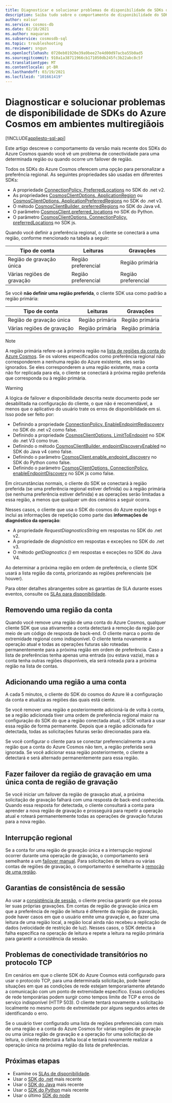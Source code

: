 ```yaml
---
title: Diagnosticar e solucionar problemas de disponibilidade de SDKs do Azure Cosmos em ambientes multiregiãois
description: Saiba tudo sobre o comportamento de disponibilidade do SDK do Azure Cosmos ao operar em ambientes de várias regiões.
author: ealsur
ms.service: cosmos-db
ms.date: 02/18/2021
ms.author: maquaran
ms.subservice: cosmosdb-sql
ms.topic: troubleshooting
ms.reviewer: sngun
ms.openlocfilehash: 0720eb01920e39a9bee27e4d00d97acba55b0ad5
ms.sourcegitcommit: 910a1a38711966cb171050db245fc3b22abc8c5f
ms.translationtype: MT
ms.contentlocale: pt-BR
ms.lasthandoff: 03/19/2021
ms.locfileid: "101661419"
---
```

# <a name="diagnose-and-troubleshoot-the-availability-of-azure-cosmos-sdks-in-multiregional-environments"></a>Diagnosticar e solucionar problemas de disponibilidade de SDKs do Azure Cosmos em ambientes multiregiãois
[!INCLUDE[appliesto-sql-api](includes/appliesto-sql-api.md)]

Este artigo descreve o comportamento da versão mais recente dos SDKs do Azure Cosmos quando você vê um problema de conectividade para uma determinada região ou quando ocorre um failover de região.

Todos os SDKs do Azure Cosmos oferecem uma opção para personalizar a preferência regional. As seguintes propriedades são usadas em diferentes SDKs:

* A propriedade [ConnectionPolicy. PreferredLocations](/dotnet/api/microsoft.azure.documents.client.connectionpolicy.preferredlocations) no SDK do .net v2.
* As propriedades [CosmosClientOptions. ApplicationRegion](/dotnet/api/microsoft.azure.cosmos.cosmosclientoptions.applicationregion) ou [CosmosClientOptions. ApplicationPreferredRegions](/dotnet/api/microsoft.azure.cosmos.cosmosclientoptions.applicationpreferredregions) no SDK do .net v3.
* O método [CosmosClientBuilder. preferredRegions](/java/api/com.azure.cosmos.cosmosclientbuilder.preferredregions) no SDK do Java v4.
* O parâmetro [CosmosClient.preferred_locations](/python/api/azure-cosmos/azure.cosmos.cosmos_client.cosmosclient) no SDK do Python.
* O parâmetro [CosmosClientOptions. ConnectionPolicy. preferredLocations](/javascript/api/@azure/cosmos/connectionpolicy#preferredlocations) no SDK js.

Quando você definir a preferência regional, o cliente se conectará a uma região, conforme mencionado na tabela a seguir:

|Tipo de conta |Leituras |Gravações |
|------------------------|--|--|
| Região de gravação única | Região preferencial | Região primária  |
| Várias regiões de gravação | Região preferencial | Região preferencial  |

Se você **não definir uma região preferida**, o cliente SDK usa como padrão a região primária:

|Tipo de conta |Leituras |Gravações |
|------------------------|--|--|
| Região de gravação única | Região primária | Região primária |
| Várias regiões de gravação | Região primária  | Região primária  |

> [!NOTE]
> A região primária refere-se à primeira região na [lista de regiões da conta do Azure Cosmos](distribute-data-globally.md).
> Se os valores especificados como preferência regional não corresponderem a nenhuma região do Azure existente, eles serão ignorados. Se eles corresponderem a uma região existente, mas a conta não for replicada para ela, o cliente se conectará à próxima região preferida que corresponda ou à região primária.

> [!WARNING]
> A lógica de failover e disponibilidade descrita neste documento pode ser desabilitada na configuração do cliente, o que não é recomendável, a menos que o aplicativo do usuário trate os erros de disponibilidade em si. Isso pode ser feito por:
>
> * Definindo a propriedade [ConnectionPolicy. EnableEndpointRediscovery](/dotnet/api/microsoft.azure.documents.client.connectionpolicy.enableendpointdiscovery) no SDK do .net v2 como false.
> * Definindo a propriedade [CosmosClientOptions. LimitToEndpoint](/dotnet/api/microsoft.azure.cosmos.cosmosclientoptions.limittoendpoint) no SDK do .net V3 como true.
> * Definindo o método [CosmosClientBuilder. endpointDiscoveryEnabled](/java/api/com.azure.cosmos.cosmosclientbuilder.endpointdiscoveryenabled) no SDK do Java v4 como false.
> * Definindo o parâmetro [CosmosClient.enable_endpoint_discovery](/python/api/azure-cosmos/azure.cosmos.cosmos_client.cosmosclient) no SDK do Python como false.
> * Definindo o parâmetro [CosmosClientOptions. ConnectionPolicy. enableEndpointDiscovery](/javascript/api/@azure/cosmos/connectionpolicy#enableEndpointDiscovery) no SDK js como false.

Em circunstâncias normais, o cliente do SDK se conectará à região preferida (se uma preferência regional estiver definida) ou à região primária (se nenhuma preferência estiver definida) e as operações serão limitadas a essa região, a menos que qualquer um dos cenários a seguir ocorra.

Nesses casos, o cliente que usa o SDK do cosmos do Azure expõe logs e inclui as informações de repetição como parte das **informações de diagnóstico da operação**:

* A propriedade *RequestDiagnosticsString* em respostas no SDK do .net v2.
* A propriedade de *diagnóstico* em respostas e exceções no SDK do .net v3.
* O método *getDiagnostics ()* em respostas e exceções no SDK do Java V4.

Ao determinar a próxima região em ordem de preferência, o cliente SDK usará a lista região da conta, priorizando as regiões preferenciais (se houver).

Para obter detalhes abrangentes sobre as garantias de SLA durante esses eventos, consulte os [SLAs para disponibilidade](high-availability.md#slas-for-availability).

## <a name="removing-a-region-from-the-account"></a><a id="remove-region"></a>Removendo uma região da conta

Quando você remove uma região de uma conta do Azure Cosmos, qualquer cliente SDK que usa ativamente a conta detectará a remoção da região por meio de um código de resposta de back-end. O cliente marca o ponto de extremidade regional como indisponível. O cliente tenta novamente a operação atual e todas as operações futuras são roteadas permanentemente para a próxima região em ordem de preferência. Caso a lista de preferências tenha apenas uma entrada (ou estava vazia), mas a conta tenha outras regiões disponíveis, ela será roteada para a próxima região na lista de contas.

## <a name="adding-a-region-to-an-account"></a>Adicionando uma região a uma conta

A cada 5 minutos, o cliente do SDK do cosmos do Azure lê a configuração da conta e atualiza as regiões das quais está ciente.

Se você remover uma região e posteriormente adicioná-la de volta à conta, se a região adicionada tiver uma ordem de preferência regional maior na configuração do SDK do que a região conectada atual, o SDK voltará a usar essa região de forma permanente. Depois que a região adicionada for detectada, todas as solicitações futuras serão direcionadas para ela.

Se você configurar o cliente para se conectar preferencialmente a uma região que a conta do Azure Cosmos não tem, a região preferida será ignorada. Se você adicionar essa região posteriormente, o cliente a detectará e será alternado permanentemente para essa região.

## <a name="fail-over-the-write-region-in-a-single-write-region-account"></a><a id="manual-failover-single-region"></a>Fazer failover da região de gravação em uma única conta de região de gravação

Se você iniciar um failover da região de gravação atual, a próxima solicitação de gravação falhará com uma resposta de back-end conhecida. Quando essa resposta for detectada, o cliente consultará a conta para aprender a nova região de gravação e prosseguirá para repetir a operação atual e roteará permanentemente todas as operações de gravação futuras para a nova região.

## <a name="regional-outage"></a>Interrupção regional

Se a conta for uma região de gravação única e a interrupção regional ocorrer durante uma operação de gravação, o comportamento será semelhante a um [failover manual](#manual-failover-single-region). Para solicitações de leitura ou várias contas de regiões de gravação, o comportamento é semelhante à [remoção de uma região](#remove-region).

## <a name="session-consistency-guarantees"></a>Garantias de consistência de sessão

Ao usar a [consistência de sessão](consistency-levels.md#guarantees-associated-with-consistency-levels), o cliente precisa garantir que ele possa ler suas próprias gravações. Em contas de região de gravação única em que a preferência de região de leitura é diferente da região de gravação, pode haver casos em que o usuário emite uma gravação e, ao fazer uma leitura de uma região local, a região local ainda não recebeu a replicação de dados (velocidade de restrição de luz). Nesses casos, o SDK detecta a falha específica na operação de leitura e repete a leitura na região primária para garantir a consistência da sessão.

## <a name="transient-connectivity-issues-on-tcp-protocol"></a>Problemas de conectividade transitórios no protocolo TCP

Em cenários em que o cliente SDK do Azure Cosmos está configurado para usar o protocolo TCP, para uma determinada solicitação, pode haver situações em que as condições de rede estejam temporariamente afetando a comunicação com um ponto de extremidade específico. Essas condições de rede temporárias podem surgir como tempos limite de TCP e erros de serviço indisponível (HTTP 503). O cliente tentará novamente a solicitação localmente no mesmo ponto de extremidade por alguns segundos antes de identificando o erro.

Se o usuário tiver configurado uma lista de regiões preferenciais com mais de uma região e a conta do Azure Cosmos for várias regiões de gravação ou uma única região de gravação e a operação for uma solicitação de leitura, o cliente detectará a falha local e tentará novamente realizar a operação única na próxima região da lista de preferências.

## <a name="next-steps"></a>Próximas etapas

* Examine os [SLAs de disponibilidade](high-availability.md#slas-for-availability).
* Usar o [SDK do .net](sql-api-sdk-dotnet-standard.md) mais recente
* Usar o [SDK do Java](sql-api-sdk-java-v4.md) mais recente
* Usar o [SDK do Python](sql-api-sdk-python.md) mais recente
* Usar o último [SDK do node](sql-api-sdk-node.md)
